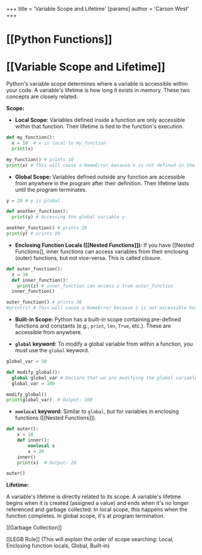+++
 title = 'Variable Scope and Lifetime'
[params]
	author = 'Carson West'
+++
# [[Python Functions]]
# [[Variable Scope and Lifetime]] 
Python's variable scope determines where a variable is accessible within your code.  A variable's lifetime is how long it exists in memory.  These two concepts are closely related.


**Scope:**

* **Local Scope:** Variables defined inside a function are only accessible within that function.  Their lifetime is tied to the function's execution.

```python
def my_function():
  x = 10  # x is local to my_function
  print(x)

my_function() # prints 10
print(x) # This will cause a NameError because x is not defined in the global scope.
```

* **Global Scope:** Variables defined outside any function are accessible from anywhere in the program after their definition.  Their lifetime lasts until the program terminates.

```python
y = 20 # y is global

def another_function():
  print(y) # Accessing the global variable y

another_function() # prints 20
print(y) # prints 20
```

* **Enclosing Function Locals ([[Nested Functions]]):**  If you have [[Nested Functions]], inner functions can access variables from their enclosing (outer) functions, but not vice-versa.  This is called *closure*.

```python
def outer_function():
  z = 30
  def inner_function():
    print(z) # inner_function can access z from outer_function
  inner_function()

outer_function() # prints 30
#print(z) # This will cause a NameError because z is not accessible here.

```

* **Built-in Scope:**  Python has a built-in scope containing pre-defined functions and constants (e.g., `print`, `len`, `True`, etc.). These are accessible from anywhere.

* **`global` keyword:** To modify a global variable from within a function, you must use the `global` keyword.

```python
global_var = 50

def modify_global():
  global global_var # Declare that we are modifying the global variable
  global_var = 100

modify_global()
print(global_var)  # Output: 100
```

* **`nonlocal` keyword:** Similar to `global`, but for variables in enclosing functions ([[Nested Functions]]).


```python
def outer():
    x = 10
    def inner():
        nonlocal x
        x = 20
    inner()
    print(x)  # Output: 20

outer()
```

**Lifetime:**

A variable's lifetime is directly related to its scope. A variable's lifetime begins when it is created (assigned a value) and ends when it's no longer referenced and garbage collected. In local scope, this happens when the function completes.  In global scope, it's at program termination.


[[Garbage Collection]]


[[LEGB Rule]] (This will explain the order of scope searching: Local, Enclosing function locals, Global, Built-in)
